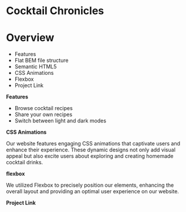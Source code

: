 # Cocktail Chronicles

# Overview

* Features 
* Flat BEM file structure
* Semantic HTML5
* CSS Animations
* Flexbox
* Project Link

**Features**

* Browse cocktail recipes
* Share your own recipes
* Switch between light and dark modes

**CSS Animations**

Our website features engaging CSS animations that captivate users and enhance their experience. These dynamic designs not only add visual appeal but also excite users about exploring and creating homemade cocktail drinks.

**flexbox**

We utilized Flexbox to precisely position our elements, enhancing the overall layout and providing an optimal user experience on our website.

**Project Link**

